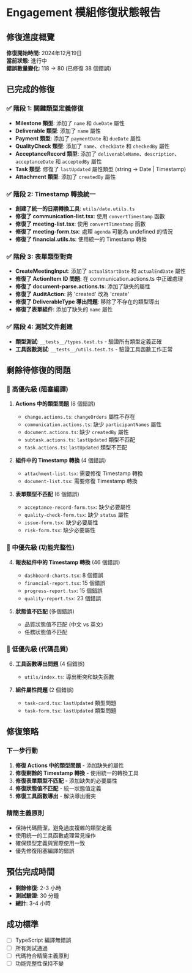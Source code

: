 # Engagement 模組修復狀態報告

## 修復進度概覽

**修復開始時間**: 2024年12月19日  
**當前狀態**: 進行中  
**錯誤數量變化**: 118 → 80 (已修復 38 個錯誤)

## 已完成的修復

### ✅ 階段 1: 關鍵類型定義修復
- **Milestone 類型**: 添加了 `name` 和 `dueDate` 屬性
- **Deliverable 類型**: 添加了 `name` 屬性
- **Payment 類型**: 添加了 `paymentDate` 和 `dueDate` 屬性
- **QualityCheck 類型**: 添加了 `name`、`checkDate` 和 `checkedBy` 屬性
- **AcceptanceRecord 類型**: 添加了 `deliverableName`、`description`、`acceptanceDate` 和 `acceptedBy` 屬性
- **Task 類型**: 修復了 `lastUpdated` 屬性類型 (string → Date | Timestamp)
- **Attachment 類型**: 添加了 `createdBy` 屬性

### ✅ 階段 2: Timestamp 轉換統一
- **創建了統一的日期轉換工具**: `utils/date.utils.ts`
- **修復了 communication-list.tsx**: 使用 `convertTimestamp` 函數
- **修復了 meeting-list.tsx**: 使用 `convertTimestamp` 函數
- **修復了 meeting-form.tsx**: 處理 `agenda` 可能為 undefined 的情況
- **修復了 financial.utils.ts**: 使用統一的 Timestamp 轉換

### ✅ 階段 3: 表單類型對齊
- **CreateMeetingInput**: 添加了 `actualStartDate` 和 `actualEndDate` 屬性
- **修復了 ActionItem ID 問題**: 在 communication.actions.ts 中正確處理
- **修復了 document-parse.actions.ts**: 添加了缺失的屬性
- **修復了 AuditAction**: 將 'created' 改為 'create'
- **修復了 DeliverableType 導出問題**: 移除了不存在的類型導出
- **修復了表單組件**: 添加了缺失的 `name` 屬性

### ✅ 階段 4: 測試文件創建
- **類型測試**: `__tests__/types.test.ts` - 驗證所有類型定義正確
- **工具函數測試**: `__tests__/utils.test.ts` - 驗證工具函數工作正常

## 剩餘待修復的問題

### 🔄 高優先級 (阻塞編譯)
1. **Actions 中的類型問題** (8 個錯誤)
   - `change.actions.ts`: `changeOrders` 屬性不存在
   - `communication.actions.ts`: 缺少 `participantNames` 屬性
   - `document.actions.ts`: 缺少 `createdBy` 屬性
   - `subtask.actions.ts`: `lastUpdated` 類型不匹配
   - `task.actions.ts`: `lastUpdated` 類型不匹配

2. **組件中的 Timestamp 轉換** (4 個錯誤)
   - `attachment-list.tsx`: 需要修復 Timestamp 轉換
   - `document-list.tsx`: 需要修復 Timestamp 轉換

3. **表單類型不匹配** (6 個錯誤)
   - `acceptance-record-form.tsx`: 缺少必要屬性
   - `quality-check-form.tsx`: 缺少 `status` 屬性
   - `issue-form.tsx`: 缺少必要屬性
   - `risk-form.tsx`: 缺少必要屬性

### 🔄 中優先級 (功能完整性)
4. **報表組件中的 Timestamp 轉換** (46 個錯誤)
   - `dashboard-charts.tsx`: 8 個錯誤
   - `financial-report.tsx`: 15 個錯誤
   - `progress-report.tsx`: 15 個錯誤
   - `quality-report.tsx`: 23 個錯誤

5. **狀態值不匹配** (多個錯誤)
   - 品質狀態值不匹配 (中文 vs 英文)
   - 任務狀態值不匹配

### 🔄 低優先級 (代碼品質)
6. **工具函數導出問題** (4 個錯誤)
   - `utils/index.ts`: 導出衝突和缺失函數

7. **組件屬性問題** (2 個錯誤)
   - `task-card.tsx`: `lastUpdated` 類型問題
   - `task-form.tsx`: `lastUpdated` 類型問題

## 修復策略

### 下一步行動
1. **修復 Actions 中的類型問題** - 添加缺失的屬性
2. **修復剩餘的 Timestamp 轉換** - 使用統一的轉換工具
3. **修復表單類型不匹配** - 添加缺失的必要屬性
4. **修復狀態值不匹配** - 統一狀態值定義
5. **修復工具函數導出** - 解決導出衝突

### 精簡主義原則
- 保持代碼簡潔，避免過度複雜的類型定義
- 使用統一的工具函數處理常見操作
- 確保類型定義與實際使用一致
- 優先修復阻塞編譯的錯誤

## 預估完成時間
- **剩餘修復**: 2-3 小時
- **測試驗證**: 30 分鐘
- **總計**: 3-4 小時

## 成功標準
- [ ] TypeScript 編譯無錯誤
- [ ] 所有測試通過
- [ ] 代碼符合精簡主義原則
- [ ] 功能完整性保持不變
